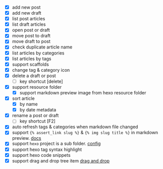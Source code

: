 - [x] add new post
- [x] add new draft
- [x] list post articles
- [x] list draft articles
- [x] open post or draft
- [x] move post to draft
- [x] move draft to post
- [x] check duplicate article name
- [x] list articles by categories
- [x] list articles by tags
- [x] support scaffolds
- [x] change tag & category icon
- [x] delete a draft or post
  - [ ] key shortcut [delete]
- [x] support resource folder
  - [x] support markdown preview image from hexo resource folder
- [x] sort article
  - [x] by name
  - [x] by date metadata
- [x] rename a post or draft
  - [ ] key shortcut [F2]
- [x] auto refresh tags & categories when markdown file changed
- [x] support `{% assert_link slug %}` & `{% img slug title %}` in markdown preview. [docs](https://hexo.io/docs/asset-folders.html)
- [x] support `hexo` project is a sub folder. [config](./README.md#extension-settings)
- [x] support hexo tag syntax highlight
- [x] support hexo code snippets
- [x] support drag and drop tree item [drag and drop](https://github.com/Microsoft/vscode/issues/32592)
